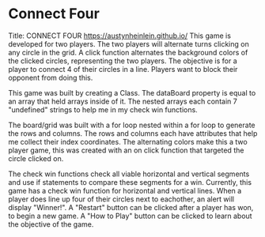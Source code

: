 # Connect Four

Title: CONNECT FOUR
https://austynheinlein.github.io/
This game is developed for two players. 
The two players will alternate turns clicking on any circle in the grid. 
A click function alternates the background colors of the clicked circles, representing the two players.
The objective is for a player to connect 4 of their circles in a line. Players want to block their opponent from doing this. 

This game was built by creating a Class. 
The dataBoard property is equal to an array that held arrays inside of it. 
The nested arrays each contain 7 "undefined" strings to help me in my check win functions.

The board/grid was built with a for loop nested within a for loop to generate the rows and columns.
The rows and columns each have attributes that help me collect their index coordinates.
The alternating colors make this a two player game, this was created with an on click function that targeted the circle clicked on.

The check win functions check all viable horizontal and vertical segments and use if statements to compare these segments for a win. 
Currently, this game has a check win function for horizontal and vertical lines.
When a player does line up four of their circles next to eachother, an alert will display "Winner!".
A "Restart" button can be clicked after a player has won, to begin a new game. 
A "How to Play" button can be clicked to learn about the objective of the game. 
